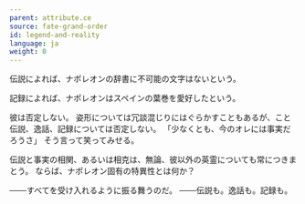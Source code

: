 ```yaml
---
parent: attribute.ce
source: fate-grand-order
id: legend-and-reality
language: ja
weight: 0
---
```


伝説によれば、ナポレオンの辞書に不可能の文字はないという。

記録によれば、ナポレオンはスペインの葉巻を愛好したという。

彼は否定しない。
姿形については冗談混じりにはぐらかすこともあるが、こと伝説、逸話、記録については否定しない。
「少なくとも、今のオレには事実だろうさ」
そう言って笑ってみせる。

伝説と事実の相関、あるいは相克は、無論、彼以外の英霊についても常につきまとう。
ならば、ナポレオン固有の特異性とは何か？

───すべてを受け入れるように振る舞うのだ。
───伝説も。逸話も。記録も。
